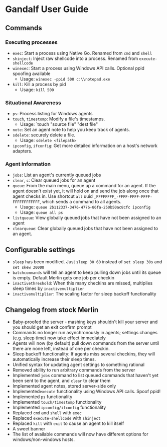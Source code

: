 # Gandalf User Guide

## Commands
### Executing processes
* `exec`: Start a process using Native Go. Renamed from `cmd` and `shell`
* `shinject`: Inject raw shellcode into a process. Renamed from `execute-shellcode`
* `winexec`: Start a process using Windows API calls. Optional ppid spoofing available
	* Usage: `winexec -ppid 500 c:\\notepad.exe`
* `kill`: Kill a process by pid
	* Usage: `kill 500`
### Situational Awareness
* `ps`: Process listing for Windows agents
* `touch`, `timestomp`: Modify a file's timestamps.
	* Usage: `touch "source file" "dest file"
* `note`: Set an agent note to help you keep track of agents.
* `sdelete`: securely delete a file.
	* Usage: `sdelete <filepath>`
* `ipconfig`, `ifconfig`: Get more detailed information on a host's network adapters.
### Agent information
* `jobs`: List an agent's currently queued jobs
* `clear`, `c`: Clear queued jobs for an agent
* `queue`: From the main menu, queue up a command for an agent. If the agent doesn't exist yet, it will hold on and send the job along once that agent checks in. Use shortcut `all` uuid `_FFFFFFFF_-FFFF-FFFF-FFFF-FFFFFFFFFFFF`, which sends a command to all agents.
	* Usage: `queue 2b112337-3476-4776-86fa-250b50ac8cfc ipconfig`
	* Usage: `queue all ps`
* `listqueue`: View globally queued jobs that have not been assigned to an agent
* `clearqueue`: Clear globally queued jobs that have not been assigned to an agent.

## Configurable settings
* `sleep` has been modified. Just `sleep 30 60` instead of `set sleep 30s` and `set skew 30000`
* `batchcommands` will tell an agent to keep pulling down jobs until its queue is empty. Default Merlin gets one job per checkin
* `inactivethreshold`: When this many checkins are missed, multiplies sleep times by `inactivemultiplier`
* `inactivemultiplier`: The scaling factor for sleep backoff functionality

## Changelog from stock Merlin
* Baby-proofed the server - mashing keys shouldn't kill your server and you should get an exit confirm prompt
* Commands no longer run asynchronously in agents; settings changes (e.g. sleep time) now take effect immediately
* Agents will now (by default) pull down commands from the server until there are none left, instead of one per checkin.
* Sleep backoff functionality: If agents miss several checkins, they will automatically increase their sleep times.
* Unified syntax for updating agent settings to something rational
* Removed ability to run arbitrary commands from the server
* Implemented `jobs` command to list queued commands that haven't yet been sent to the agent, and `clear` to clear them
* Implemented agent notes, stored server-side only
* Implemented`execute` functionality using Windows API calls. Spoof ppid!
* Implemented `ps` functionality
* Implemented `touch/timestomp` functionality
* Implemented `ipconfig/ifconfig` functionality
* Replaced `cmd` and `shell` with `exec`
* Replaced `execute-shellcode` with `shinject`
* Replaced `kill` with `exit` to cause an agent to kill itself
* A sweet banner
* The list of available commands will now have different options for windows/non-windows hosts. 

